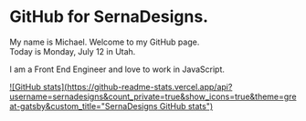 # GitHub for SernaDesigns.

My name is Michael. Welcome to my GitHub page.  
Today is Monday, July 12 in Utah.  

I am a Front End Engineer and love to work in JavaScript.

[![GitHub stats](https://github-readme-stats.vercel.app/api?username=sernadesigns&count_private=true&show_icons=true&theme=great-gatsby&custom_title="SernaDesigns GitHub stats")](https://github.com/sernadesigns/github-readme-stats)

<!--
**sernadesigns/sernadesigns** is a ✨ _special_ ✨ repository because its `README.md` (this file) appears on your GitHub profile.

Here are some ideas to get you started:

- 🔭 I’m currently working on ...
- 🌱 I’m currently learning ...
- 👯 I’m looking to collaborate on ...
- 🤔 I’m looking for help with ...
- 💬 Ask me about ...
- 📫 How to reach me: ...
- 😄 Pronouns: ...
- ⚡ Fun fact: ...
-->